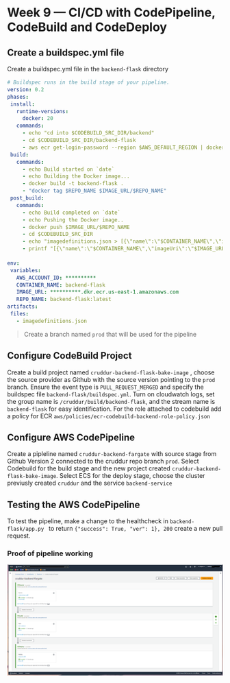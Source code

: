 # Week 9 — CI/CD with CodePipeline, CodeBuild and CodeDeploy

## Create a buildspec.yml file
Create a buildspec.yml file in the `backend-flask` directory
 ```yaml
 # Buildspec runs in the build stage of your pipeline.
version: 0.2
phases:
  install:
    runtime-versions:
      docker: 20
    commands:
      - echo "cd into $CODEBUILD_SRC_DIR/backend"
      - cd $CODEBUILD_SRC_DIR/backend-flask
      - aws ecr get-login-password --region $AWS_DEFAULT_REGION | docker login --username AWS --password-stdin $IMAGE_URL
  build:
    commands:
      - echo Build started on `date`
      - echo Building the Docker image...          
      - docker build -t backend-flask .
      - "docker tag $REPO_NAME $IMAGE_URL/$REPO_NAME"
  post_build:
    commands:
      - echo Build completed on `date`
      - echo Pushing the Docker image..
      - docker push $IMAGE_URL/$REPO_NAME
      - cd $CODEBUILD_SRC_DIR
      - echo "imagedefinitions.json > [{\"name\":\"$CONTAINER_NAME\",\"imageUri\":\"$IMAGE_URL/$REPO_NAME\"}]" > imagedefinitions.json
      - printf "[{\"name\":\"$CONTAINER_NAME\",\"imageUri\":\"$IMAGE_URL/$REPO_NAME\"}]" > imagedefinitions.json

env:
  variables:
    AWS_ACCOUNT_ID: **********
    CONTAINER_NAME: backend-flask
    IMAGE_URL: **********.dkr.ecr.us-east-1.amazonaws.com
    REPO_NAME: backend-flask:latest
artifacts:
  files:
    - imagedefinitions.json
 ```
> Create a branch named `prod` that will be used for the pipeline
## Configure CodeBuild Project
Create a build project named `cruddur-backend-flask-bake-image` , choose the source provider as Github with the source version pointing to the `prod` branch. Ensure the event type is `PULL_REQUEST_MERGED` and specify the  buildspec file `backend-flask/buildspec.yml`. Turn on cloudwatch logs, set the group name is `/cruddur/build/backend-flask`, and the stream name is `backend-flask` for easy identification.
For the role attached to codebuild add a policy for ECR `aws/policies/ecr-codebuild-backend-role-policy.json`
## Configure AWS CodePipeline
Create a pipleline named `cruddur-backend-fargate` with source stage from Github Version 2 connected to the cruddur repo branch `prod`. Select Codebuild for the build stage and the new project created `cruddur-backend-flask-bake-image`. Select ECS for the deploy stage, choose the cluster previusly created `cruddur` and the service `backend-service`
## Testing the AWS CodePipeline
To test the pipeline, make a change to the healthcheck in  `backend-flask/app.py ` to return `{"success": True, "ver": 1}, 200`
create a new pull request. 
### Proof of pipeline working
![Proof](assets/Pipeline.PNG)


